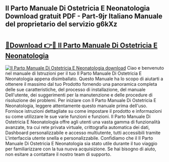 ## Il Parto Manuale Di Ostetricia E Neonatologia Download gratuit PDF - Part-9jr Italiano Manuale del proprietario del servizio g6kXz

# <h2><a href="http://dfgwqq.blite.top/?on=Il+Parto+Manuale+Di+Ostetricia+E+Neonatologia">🔗Download 👉🔴 Il Parto Manuale Di Ostetricia E Neonatologia</a></h2>

[![Il Parto Manuale Di Ostetricia E Neonatologia download](https://i.imgur.com/lujVjoI.png)](http://dfgwqq.blite.top/?on=Il+Parto+Manuale+Di+Ostetricia+E+Neonatologia)
Ciao e benvenuto nel manuale di Istruzioni per il tuo Il Parto Manuale Di Ostetricia E Neonatologia appena disimballato. Questo Manuale ha lo scopo di aiutarti a ottenere il massimo dal tuo Prodotto fornendo una panoramica completa delle sue caratteristiche, del processo di installazione, del manuale Dell'utente, dei suggerimenti per la manutenzione e delle procedure di risoluzione dei problemi. Per iniziare con Il Parto Manuale Di Ostetricia E Neonatologia, leggere attentamente questo manuale prima dell'uso. Fornisce istruzioni dettagliate su come impostare il prodotto e informazioni su come utilizzare le sue varie funzioni e funzioni. Il Parto Manuale Di Ostetricia E Neonatologia offre agli utenti una vasta gamma di funzionalità avanzate, tra cui rete privata virtuale, crittografia automatica dei dati, Dashboard personalizzabile e accesso multiutente, tutti accessibili tramite L'interfaccia utente snella e personalizzabile. Confidiamo che il Il Parto Manuale Di Ostetricia E Neonatologia sia stato utile durante il tuo viaggio per familiarizzare con la tua nuova acquisizione. Se hai bisogno di aiuto, non esitare a contattare il nostro team di supporto.
